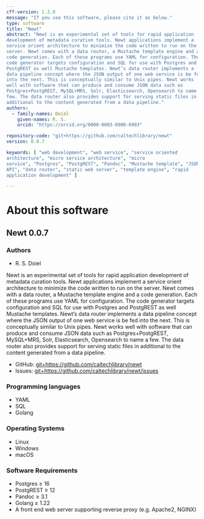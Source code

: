 ```yaml
---
cff-version: 1.2.0
message: "If you use this software, please cite it as below."
type: software
title: "Newt"
abstract: "Newt is an experimental set of tools for rapid application
development of metadata curation tools. Newt applications implement a
service orient architecture to minimize the code written to run on the
server. Newt comes with a data router, a Mustache template engine and a
code generation. Each of these programs use YAML for configuration. The
code generator targets configuration and SQL for use with Postgres and
PostgREST as well Mustache templates. Newt’s data router implements a
data pipeline concept where the JSON output of one web service is be fed
into the next. This is conceptually similar to Unix pipes. Newt works
well with software that can produce and consume JSON data such as
Postgres+PostgREST, MySQL+MRS, Solr, Elasticsearch, Opensearch to name a
few. The data router also provides support for serving static files in
additional to the content generated from a data pipeline."
authors:
  - family-names: Doiel
    given-names: R. S.
    orcid: "https://orcid.org/0000-0003-0900-6903"

repository-code: "git+https://github.com/caltechlibrary/newt"
version: 0.0.7

keywords: [ "web development", "web service", "service oriented
architecture", "micro service architecture", "micro
service", "Postgres", "PostgREST", "Pandoc", "Mustache template", "JSON
API", "data router", "static web server", "template engine", "rapid
application development" ]

---
```


About this software
===================

## Newt 0.0.7

### Authors

- R. S. Doiel



Newt is an experimental set of tools for rapid application development
of metadata curation tools. Newt applications implement a service orient
architecture to minimize the code written to run on the server. Newt
comes with a data router, a Mustache template engine and a code
generation. Each of these programs use YAML for configuration. The code
generator targets configuration and SQL for use with Postgres and
PostgREST as well Mustache templates. Newt’s data router implements a
data pipeline concept where the JSON output of one web service is be fed
into the next. This is conceptually similar to Unix pipes. Newt works
well with software that can produce and consume JSON data such as
Postgres+PostgREST, MySQL+MRS, Solr, Elasticsearch, Opensearch to name a
few. The data router also provides support for serving static files in
additional to the content generated from a data pipeline.


- GitHub: <git+https://github.com/caltechlibrary/newt>
- Issues: <git+https://github.com/caltechlibrary/newt/issues>


### Programming languages

- YAML
- SQL
- Golang

### Operating Systems

- Linux
- Windows
- macOS

### Software Requirements

- Postgres ≥ 16
- PostgREST ≥ 12
- Pandoc ≥ 3.1
- Golang ≥ 1.22
- A front end web server supporting reverse proxy (e.g. Apache2, NGINX)
